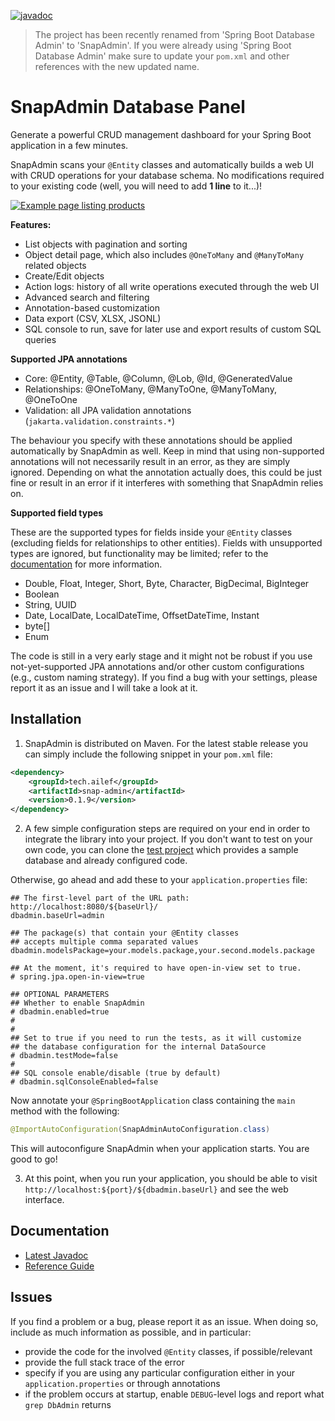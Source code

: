 [![javadoc](https://javadoc.io/badge2/tech.ailef/spring-boot-db-admin/javadoc.svg)](https://javadoc.io/doc/tech.ailef/spring-boot-db-admin) 

> The project has been recently renamed from 'Spring Boot Database Admin' to 'SnapAdmin'.
> If you were already using 'Spring Boot Database Admin' make sure to update your `pom.xml` and other
> references with the new updated name.

<!--
> **LIVE DEMO** Check if it's up at http://dbadmin.ailef.tech/admin. Feel free to edit the content, it's an in-memory database that resets every hour with the same sample data.
-->

# SnapAdmin Database Panel

Generate a powerful CRUD management dashboard for your Spring Boot application in a few minutes. 

SnapAdmin scans your `@Entity` classes and automatically builds a web UI with CRUD operations
for your database schema. No modifications required to your existing code (well, you will need to add **1 line** to it...)!

[![Example page listing products](https://i.imgur.com/Nz19f8e.png)](https://i.imgur.com/Nz19f8e.png)

**Features:**

 * List objects with pagination and sorting
 * Object detail page, which also includes `@OneToMany` and `@ManyToMany` related objects
 * Create/Edit objects
 * Action logs: history of all write operations executed through the web UI
 * Advanced search and filtering
 * Annotation-based customization
 * Data export (CSV, XLSX, JSONL)
 * SQL console to run, save for later use and export results of custom SQL queries

**Supported JPA annotations**

 * Core: @Entity, @Table, @Column, @Lob, @Id, @GeneratedValue
 * Relationships: @OneToMany, @ManyToOne, @ManyToMany, @OneToOne
 * Validation: all JPA validation annotations (`jakarta.validation.constraints.*`)

The behaviour you specify with these annotations should be applied automatically by SnapAdmin as well. Keep in mind that using non-supported annotations will not necessarily result in an error, as they are simply ignored. Depending on what the annotation actually does, this could be just fine or result in an error if it interferes with something that SnapAdmin relies on.

**Supported field types**

These are the supported types for fields inside your `@Entity` classes (excluding fields for relationships to other entities). Fields with unsupported types are ignored, but functionality may be limited; refer to the [documentation](https://snapadmin.dev/docs/index.html#supported-field-types) for more information.

 * Double, Float, Integer, Short, Byte, Character, BigDecimal, BigInteger
 * Boolean
 * String, UUID
 * Date, LocalDate, LocalDateTime, OffsetDateTime, Instant
 * byte[]
 * Enum

The code is still in a very early stage and it might not be robust if you use not-yet-supported JPA annotations and/or other custom configurations (e.g., custom naming strategy). If you find a bug with your settings, please report it as an issue and I will take a look at it.

## Installation

1. SnapAdmin is distributed on Maven. For the latest stable release you can simply include the following snippet in your `pom.xml` file:

```xml
<dependency>
	<groupId>tech.ailef</groupId>
	<artifactId>snap-admin</artifactId>
	<version>0.1.9</version>
</dependency>
```

2. A few simple configuration steps are required on your end in order to integrate the library into your project. 
If you don't want to test on your own code, you can clone the [test project](https://github.com/aileftech/spring-boot-database-admin-test) which provides
a sample database and already configured code.

Otherwise, go ahead and add these to your `application.properties` file:

```properties
## The first-level part of the URL path: http://localhost:8080/${baseUrl}/
dbadmin.baseUrl=admin

## The package(s) that contain your @Entity classes
## accepts multiple comma separated values
dbadmin.modelsPackage=your.models.package,your.second.models.package

## At the moment, it's required to have open-in-view set to true.
# spring.jpa.open-in-view=true

## OPTIONAL PARAMETERS
## Whether to enable SnapAdmin
# dbadmin.enabled=true
#
#
## Set to true if you need to run the tests, as it will customize
## the database configuration for the internal DataSource
# dbadmin.testMode=false
#
## SQL console enable/disable (true by default)
# dbadmin.sqlConsoleEnabled=false
```

Now annotate your `@SpringBootApplication` class containing the `main` method with the following:

```java
@ImportAutoConfiguration(SnapAdminAutoConfiguration.class)
```

This will autoconfigure SnapAdmin when your application starts. You are good to go!

3. At this point, when you run your application, you should be able to visit `http://localhost:${port}/${dbadmin.baseUrl}` and see the web interface.

## Documentation

* [Latest Javadoc](https://javadoc.io/doc/tech.ailef/spring-boot-db-admin)
* [Reference Guide](https://snapadmin.dev/docs/)

## Issues

If you find a problem or a bug, please report it as an issue. When doing so, include as much information as possible, and in particular:

 * provide the code for the involved `@Entity` classes, if possible/relevant
 * provide the full stack trace of the error
 * specify if you are using any particular configuration either in your `application.properties` or through annotations
 * if the problem occurs at startup, enable `DEBUG`-level logs and report what `grep DbAdmin` returns
